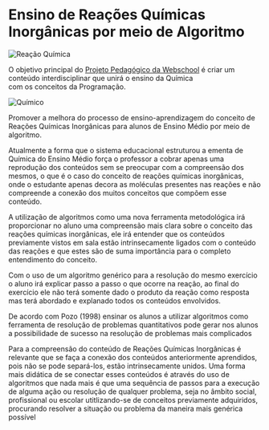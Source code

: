 # Ensino de Reações Químicas Inorgânicas por meio de Algoritmo

![Reação Química](http://4.bp.blogspot.com/-MGDGnkG7CWc/UTkW9juxDGI/AAAAAAAAFxE/vKKlfZZdz5Q/s200/01.gif)

O objetivo principal do [Projeto Pedagógico da Webschool](https://github.com/fpchemical/Projeto-Pedagogico-Webschool/blob/master/projeto%20atualizado.md) é criar um conteúdo interdisciplinar que unirá o ensino da Química<br>
com os conceitos da Programação.

![Químico](/static/heroes/img/img-specials-data-scientist.svg)

Promover a melhora do processo de ensino-aprendizagem do conceito de Reações Químicas Inorgânicas para alunos de Ensino Médio por meio de algoritmo.

Atualmente a forma que o sistema educacional estruturou a ementa de Química do Ensino Médio força o professor a cobrar apenas uma reprodução dos conteúdos sem se preocupar com a compreensão dos mesmos, o que é o caso do conceito de reações químicas inorgânicas, onde o estudante apenas decora as moléculas presentes nas reações e não compreende a conexão dos muitos conceitos que compõem esse conteúdo.

A utilização de algoritmos como uma nova ferramenta metodológica irá proporcionar no aluno uma compreensão mais clara sobre o conceito das reações químicas inorgânicas, ele irá entender que os conteúdos previamente vistos em sala estão intrinsecamente ligados com o conteúdo das reações e que estes são de suma importância para o completo entendimento do conceito. 

Com o uso de um algoritmo genérico para a resolução do mesmo exercício o aluno irá explicar passo a passo o que ocorre na reação, ao final do exercício ele não terá somente dado o produto da reação como resposta mas terá abordado e explanado todos os conteúdos envolvidos.

De acordo com Pozo (1998) ensinar os alunos a utilizar algoritmos como ferramenta de resolução de problemas quantitativos pode gerar nos alunos a possibilidade de sucesso na resolução de problemas mais complicados


Para a compreensão do conteúdo de Reações Químicas Inorgânicas é relevante que se faça a conexão dos conteúdos anteriormente aprendidos, pois não se pode separá-los, estão intrinsecamente unidos. Uma forma mais didática de se conectar esses conteúdos é através do uso de algoritmos que nada mais é que uma sequência de passos para a execução de alguma ação ou resolução de qualquer problema, seja no âmbito social, profissional ou escolar utitlizando-se de conceitos previamente adquiridos, procurando resolver a situação ou problema da maneira mais genérica possível
